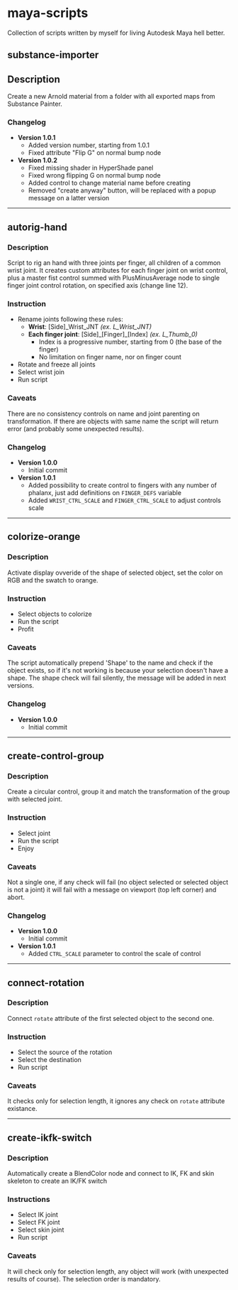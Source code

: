 # maya-scripts
Collection of scripts written by myself for living Autodesk Maya hell better.

## substance-importer

## Description
Create a new Arnold material from a folder with all exported maps from Substance Painter.

### Changelog
- **Version 1.0.1**
  - Added version number, starting from 1.0.1
  - Fixed attribute "Flip G" on normal bump node
- **Version 1.0.2**
    - Fixed missing shader in HyperShade panel
    - Fixed wrong flipping G on normal bump node
    - Added control to change material name before creating
    - Removed "create anyway" button, will be replaced with a popup message on a latter version

---

## autorig-hand
### Description
Script to rig an hand with three joints per finger, all children of a common wrist joint. It creates custom attributes for each finger joint on wrist control, plus a master fist control summed with PlusMinusAverage node to single finger joint control rotation, on specified axis (change line 12).

### Instruction
- Rename joints following these rules:
    - **Wrist**: \[Side\]\_Wrist_JNT *(ex. L_Wrist_JNT)*
    - **Each finger joint**: \[Side\]\_\[Finger\]\_\[Index\] *(ex. L_Thumb_0)*
        - Index is a progressive number, starting from 0 (the base of the finger)
        - No limitation on finger name, nor on finger count
- Rotate and freeze all joints
- Select wrist join
- Run script

### Caveats
There are no consistency controls on name and joint parenting on transformation. If there are objects with same name the script will return error (and probably some unexpected results).

### Changelog
- **Version 1.0.0**
    - Initial commit
- **Version 1.0.1**
    - Added possibility to create control to fingers with any number of phalanx, just add definitions on `FINGER_DEFS` variable
    - Added `WRIST_CTRL_SCALE` and `FINGER_CTRL_SCALE` to adjust controls scale

---

## colorize-orange
### Description
Activate display ovveride of the shape of selected object, set the color on RGB and the swatch to orange.

### Instruction
- Select objects to colorize
- Run the script
- Profit

### Caveats

The script automatically prepend 'Shape' to the name and check if the object exists, so if it's not working is because your selection doesn't have a shape. The shape check will fail silently, the message will be added in next versions.

### Changelog
- **Version 1.0.0**
    - Initial commit

---

## create-control-group
### Description
Create a circular control, group it and match the transformation of the group with selected joint.

### Instruction
- Select joint
- Run the script
- Enjoy

### Caveats
Not a single one, if any check will fail (no object selected or selected object is not a joint) it will fail with a message on viewport (top left corner) and abort.

### Changelog
- **Version 1.0.0**
    - Initial commit
- **Version 1.0.1**
    - Added `CTRL_SCALE` parameter to control the scale of control

---

## connect-rotation
### Description
Connect `rotate` attribute of the first selected object to the second one.

### Instruction
- Select the source of the rotation
- Select the destination
- Run script

### Caveats
It checks only for selection length, it ignores any check on `rotate` attribute existance.

---

## create-ikfk-switch
### Description
Automatically create a BlendColor node and connect to IK, FK and skin skeleton to create an IK/FK switch

### Instructions
- Select IK joint
- Select FK joint
- Select skin joint
- Run script

### Caveats
It will check only for selection length, any object will work (with unexpected results of course). The selection order is mandatory.